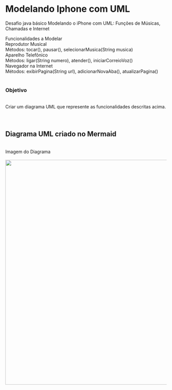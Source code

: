 # Modelando Iphone com UML
Desafio java básico  Modelando o iPhone com UML: Funções de Músicas, Chamadas e Internet

Funcionalidades a Modelar<br>
Reprodutor Musical<br>
Métodos: tocar(), pausar(), selecionarMusica(String musica)<br>
Aparelho Telefônico<br>
Métodos: ligar(String numero), atender(), iniciarCorreioVoz()<br>
Navegador na Internet<br>
Métodos: exibirPagina(String url), adicionarNovaAba(), atualizarPagina()<br><br>
<h3>Objetivo</h3><br>
Criar um diagrama UML que represente as funcionalidades descritas acima.<br><br><br>

<h2>Diagrama UML criado no Mermaid </h2><br>
Imagem do Diagrama<br><br>
<div align="center">
  <img src=https://github.com/user-attachments/assets/9f8f08b8-97ab-47ce-be0c-2d2c513aadea" width="700px" />
</div>





